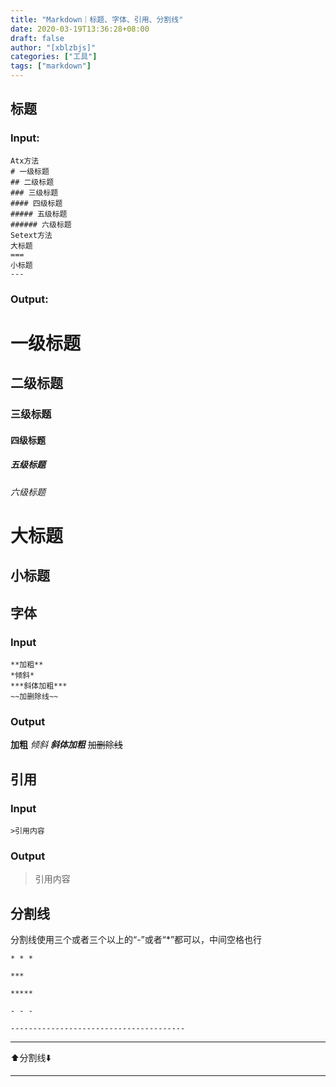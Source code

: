 ```yaml
---
title: "Markdown｜标题、字体、引用、分割线"
date: 2020-03-19T13:36:28+08:00
draft: false
author: "[xblzbjs]"
categories: ["工具"]
tags: ["markdown"]
---
```



## 标题
### Input:
```
Atx方法
# 一级标题
## 二级标题
### 三级标题
#### 四级标题
##### 五级标题
###### 六级标题
Setext方法
大标题
===
小标题
---
```

### Output:
# 一级标题
## 二级标题
### 三级标题
#### 四级标题
##### 五级标题
###### 六级标题
大标题
===
小标题
---
## 字体

### Input
```
**加粗**
*倾斜*
***斜体加粗***
~~加删除线~~
```
### Output
**加粗**
*倾斜*
***斜体加粗***
~~加删除线~~

## 引用
### Input
```
>引用内容
```
### Output
>引用内容

## 分割线
分割线使用三个或者三个以上的“-”或者“*”都可以，中间空格也行

```
* * *

***

*****

- - -

---------------------------------------
```
---
⬆️分割线⬇️
***
